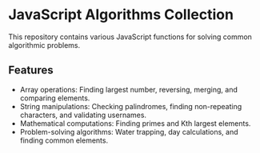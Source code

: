 # JavaScript Algorithms Collection

This repository contains various JavaScript functions for solving common algorithmic problems.

## Features
- Array operations: Finding largest number, reversing, merging, and comparing elements.
- String manipulations: Checking palindromes, finding non-repeating characters, and validating usernames.
- Mathematical computations: Finding primes and Kth largest elements.
- Problem-solving algorithms: Water trapping, day calculations, and finding common elements.
